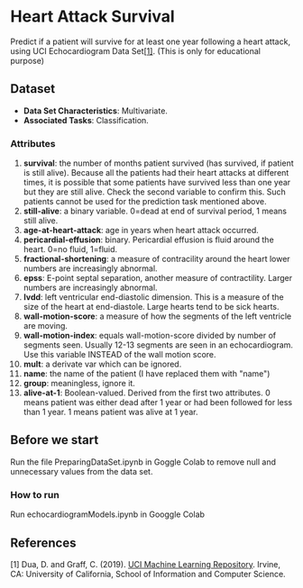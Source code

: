 # Heart Attack Survival
Predict if a patient will survive for at least one year following a heart attack, using UCI Echocardiogram Data Set[[1]](#1). (This is only for educational purpose)

## Dataset

- **Data Set Characteristics**: Multivariate.
- **Associated Tasks**: Classification.

### Attributes
1. **survival**: the number of months patient survived (has survived, if patient is still alive). Because all the patients had their heart attacks at different times, it is possible that some patients have survived less than one year but they are still alive. Check the second variable to confirm this. Such patients cannot be used for the prediction task mentioned above.
2. **still-alive**: a binary variable. 0=dead at end of survival period, 1 means still alive.
3. **age-at-heart-attack**: age in years when heart attack occurred.
4. **pericardial-effusion**: binary. Pericardial effusion is fluid around the heart. 0=no fluid, 1=fluid.
5. **fractional-shortening**: a measure of contracility around the heart lower numbers are increasingly abnormal.
6. **epss**: E-point septal separation, another measure of contractility. Larger numbers are increasingly abnormal.
7. **lvdd**: left ventricular end-diastolic dimension. This is a measure of the size of the heart at end-diastole. Large hearts tend to be sick hearts.
8. **wall-motion-score**: a measure of how the segments of the left ventricle are moving.
9. **wall-motion-index**: equals wall-motion-score divided by number of segments seen. Usually 12-13 segments are seen in an echocardiogram. Use this variable INSTEAD of the wall motion score.
10. **mult**: a derivate var which can be ignored.
11. **name**: the name of the patient (I have replaced them with "name")
12. **group**: meaningless, ignore it.
13. **alive-at-1**: Boolean-valued. Derived from the first two attributes. 0 means patient was either dead after 1 year or had been followed for less than 1 year. 1 means patient was alive at 1 year.

## Before we start
Run the file PreparingDataSet.ipynb in Goggle Colab to remove null and unnecessary values from the data set.
### How to run

Run echocardiogramModels.ipynb in Googgle Colab

## References

<a id="1">[1]</a> 
Dua, D. and Graff, C. (2019). [UCI Machine Learning Repository](http://archive.ics.uci.edu/ml). Irvine, CA: University of California, School of Information and Computer Science.
